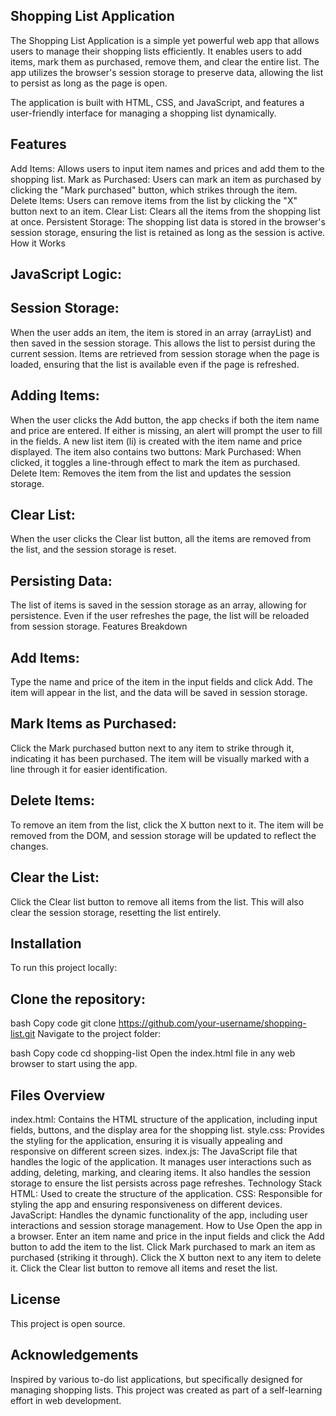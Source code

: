## Shopping List Application
The Shopping List Application is a simple yet powerful web app that allows users to manage their shopping lists efficiently. It enables users to add items, mark them as purchased, remove them, and clear the entire list. The app utilizes the browser's session storage to preserve data, allowing the list to persist as long as the page is open.

The application is built with HTML, CSS, and JavaScript, and features a user-friendly interface for managing a shopping list dynamically.

## Features
Add Items: Allows users to input item names and prices and add them to the shopping list.
Mark as Purchased: Users can mark an item as purchased by clicking the "Mark purchased" button, which strikes through the item.
Delete Items: Users can remove items from the list by clicking the "X" button next to an item.
Clear List: Clears all the items from the shopping list at once.
Persistent Storage: The shopping list data is stored in the browser's session storage, ensuring the list is retained as long as the session is active.
How it Works
## JavaScript Logic:
## Session Storage:

When the user adds an item, the item is stored in an array (arrayList) and then saved in the session storage. This allows the list to persist during the current session.
Items are retrieved from session storage when the page is loaded, ensuring that the list is available even if the page is refreshed.
## Adding Items:

When the user clicks the Add button, the app checks if both the item name and price are entered. If either is missing, an alert will prompt the user to fill in the fields.
A new list item (li) is created with the item name and price displayed. The item also contains two buttons:
Mark Purchased: When clicked, it toggles a line-through effect to mark the item as purchased.
Delete Item: Removes the item from the list and updates the session storage.
## Clear List:

When the user clicks the Clear list button, all the items are removed from the list, and the session storage is reset.
## Persisting Data:

The list of items is saved in the session storage as an array, allowing for persistence. Even if the user refreshes the page, the list will be reloaded from session storage.
Features Breakdown
## Add Items:
Type the name and price of the item in the input fields and click Add. The item will appear in the list, and the data will be saved in session storage.

## Mark Items as Purchased:
Click the Mark purchased button next to any item to strike through it, indicating it has been purchased. The item will be visually marked with a line through it for easier identification.

## Delete Items:
To remove an item from the list, click the X button next to it. The item will be removed from the DOM, and session storage will be updated to reflect the changes.

## Clear the List:
Click the Clear list button to remove all items from the list. This will also clear the session storage, resetting the list entirely.

## Installation
To run this project locally:

## Clone the repository:

bash
Copy code
git clone https://github.com/your-username/shopping-list.git
Navigate to the project folder:

bash
Copy code
cd shopping-list
Open the index.html file in any web browser to start using the app.

## Files Overview
index.html: Contains the HTML structure of the application, including input fields, buttons, and the display area for the shopping list.
style.css: Provides the styling for the application, ensuring it is visually appealing and responsive on different screen sizes.
index.js: The JavaScript file that handles the logic of the application. It manages user interactions such as adding, deleting, marking, and clearing items. It also handles the session storage to ensure the list persists across page refreshes.
Technology Stack
HTML: Used to create the structure of the application.
CSS: Responsible for styling the app and ensuring responsiveness on different devices.
JavaScript: Handles the dynamic functionality of the app, including user interactions and session storage management.
How to Use
Open the app in a browser.
Enter an item name and price in the input fields and click the Add button to add the item to the list.
Click Mark purchased to mark an item as purchased (striking it through).
Click the X button next to any item to delete it.
Click the Clear list button to remove all items and reset the list.
## License
This project is open source.

## Acknowledgements
Inspired by various to-do list applications, but specifically designed for managing shopping lists.
This project was created as part of a self-learning effort in web development.
